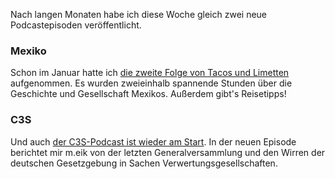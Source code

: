<!--
.. title: Neue Podcastfolgen Juli 2017
.. slug: neue-podcastfolgen-juli-2017
.. date: 2017-07-05 08:16:11 UTC-05:00
.. tags: podcast, mexiko, c3s
.. category: 
.. link: 
.. description: 
.. type: text
-->

Nach langen Monaten habe ich diese Woche gleich zwei neue Podcastepisoden veröffentlicht.

### Mexiko
Schon im Januar hatte ich [die zweite Folge von Tacos und Limetten](https://tacosundlimetten.de/02-beatriz/) aufgenommen. Es wurden zweieinhalb spannende Stunden über die Geschichte und Gesellschaft Mexikos. Außerdem gibt's Reisetipps!

### C3S
Und auch [der C3S-Podcast ist wieder am Start](https://podcast.c3s.cc/cc020-generalversammlung-genossenschaft-vs-verwertungsgesellschaft-neue-verwaltungsrate-gnupg/). In der neuen Episode berichtet mir m.eik von der letzten Generalversammlung und den Wirren der deutschen Gesetzgebung in Sachen Verwertungsgesellschaften.